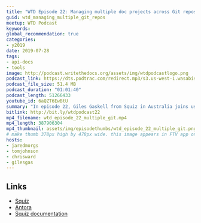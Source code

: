 ```yaml
---
title: "WTD Episode 22: Managing multiple doc projects across Git repositories, with Giles Gaskell"
guid: wtd_managing_multiple_git_repos
meetup: WTD Podcast
keywords:
global_recommendation: true
categories:
- y2019
date: 2019-07-28
tags:
- api-docs
- tools
image: http://podcast.writethedocs.org/assets/img/wtdpodcastlogo.png
podcast_link: https://dts.podtrac.com/redirect.mp3/s3.us-west-1.wasabisys.com/writethedocs-podcast/wtd_episode_22_multiple_git.mp3
podcast_file_size: 51.4 MB
podcast_duration: "01:01:40"
podcast_length: 51266433
youtube_id: 6aQZT6EwBtU
summary: "In episode 22, Giles Gaskell from Squiz in Australia joins us to talk about managing multiple doc projects across Git repositories through Antora. Giles explains how to establish processes such that updating documentation becomes part of the definition of done, how to manage build process across multiple Gitlab repositories, strategies for distributing doc work across engineers through templates, how to scale workloads when you're the lone technical writer in the company, times when dogfooding your own product for docs makes sense and when it does not, pros and cons of Asciidoc versus Markdown, and more docs-as-code topics."
bitlink: http://bit.ly/wtdpodcast22
mp4_filename: wtd_episode_22_multiple_git.mp4
mp4_length: 387906304
mp4_thumbnail: assets/img/episodethumbs/wtd_episode_22_multiple_git.png
# make thumb 378px high by 478px wide. this image appears in FTV app only
hosts:
- jaredmorgs
- tomjohnson
- chrisward
- gilesgas
---
```


## Links

* [Squiz](https://www.squiz.net/)
* [Antora](https://antora.org/)
* [Squiz documentation](https://matrix.squiz.net/manuals)

